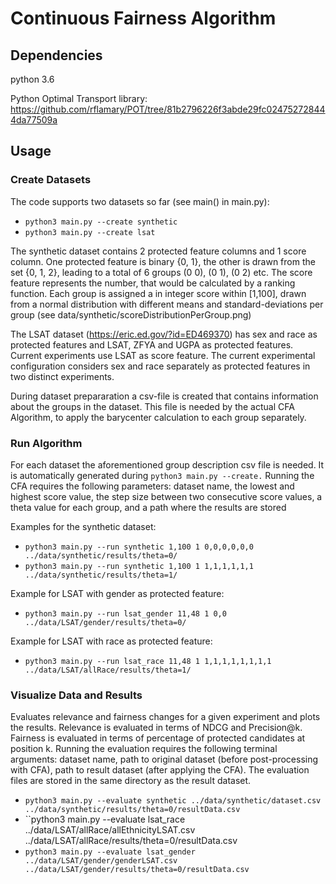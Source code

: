 # Continuous Fairness Algorithm

## Dependencies
python 3.6

Python Optimal Transport library: https://github.com/rflamary/POT/tree/81b2796226f3abde29fc024752728444da77509a

## Usage

### Create Datasets
The code supports two datasets so far (see main() in main.py):
* ``python3 main.py --create synthetic``
* ``python3 main.py --create lsat``

The synthetic dataset contains 2 protected feature columns and 1 score column. One protected feature is binary {0, 1}, the other is drawn from the set {0, 1, 2}, leading to a total of 6 groups (0 0), (0 1), (0 2) etc. The score feature represents the number, that would be calculated by a ranking function. Each group is assigned a in integer score within [1,100], drawn from a normal distribution with different means and standard-deviations per group (see data/synthetic/scoreDistributionPerGroup.png)

The LSAT dataset (https://eric.ed.gov/?id=ED469370) has sex and race as protected features and LSAT, ZFYA and UGPA as protected features. Current experiments use LSAT as score feature. The current experimental configuration considers sex and race separately as protected features in two distinct experiments.

During dataset prepararation a csv-file is created that contains information about the groups in the dataset. This file is needed by the actual CFA Algorithm, to apply the barycenter calculation to each group separately. 

### Run Algorithm 

For each dataset the aforementioned group description csv file is needed. It is automatically generated during ``python3 main.py --create.``
Running the CFA requires the following parameters: dataset name, the lowest and highest score value, the step size between two consecutive score values, a theta value for each group, and a path where the results are stored

Examples for the synthetic dataset:
* ``python3 main.py --run synthetic 1,100 1 0,0,0,0,0,0 ../data/synthetic/results/theta=0/``
* ``python3 main.py --run synthetic 1,100 1 1,1,1,1,1,1 ../data/synthetic/results/theta=1/``

Example for LSAT with gender as protected feature:
* ``python3 main.py --run lsat_gender 11,48 1 0,0 ../data/LSAT/gender/results/theta=0/``

Example for LSAT with race as protected feature:
* ``python3 main.py --run lsat_race 11,48 1 1,1,1,1,1,1,1,1 ../data/LSAT/allRace/results/theta=1/``


### Visualize Data and Results
Evaluates relevance and fairness changes for a given experiment and plots the results. Relevance is evaluated in terms of NDCG and Precision@k. Fairness is evaluated in terms of percentage of protected candidates at position k.
Running the evaluation requires the following terminal arguments: dataset name, path to original dataset (before post-processing with CFA), path to result dataset (after applying the CFA). The evaluation files are stored in the same directory as the result dataset.

* ``python3 main.py --evaluate synthetic ../data/synthetic/dataset.csv ../data/synthetic/results/theta=0/resultData.csv``
* ``python3 main.py --evaluate lsat_race ../data/LSAT/allRace/allEthnicityLSAT.csv ../data/LSAT/allRace/results/theta=0/resultData.csv
* ``python3 main.py --evaluate lsat_gender ../data/LSAT/gender/genderLSAT.csv ../data/LSAT/gender/results/theta=0/resultData.csv``
